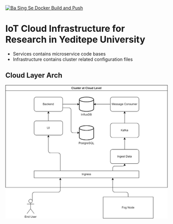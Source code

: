 [![Ba Sing Se Docker Build and Push](https://github.com/berkunal/iot-cloud-infrastructure/actions/workflows/docker-build.yml/badge.svg)](https://github.com/berkunal/iot-cloud-infrastructure/actions/workflows/docker-build.yml)

# IoT Cloud Infrastructure for Research in Yeditepe University

- Services contains microservice code bases
- Infrastructure contains cluster related configuration files

## Cloud Layer Arch

![arch](docs/GradThesis-Cloud%20Layer.drawio.png)
